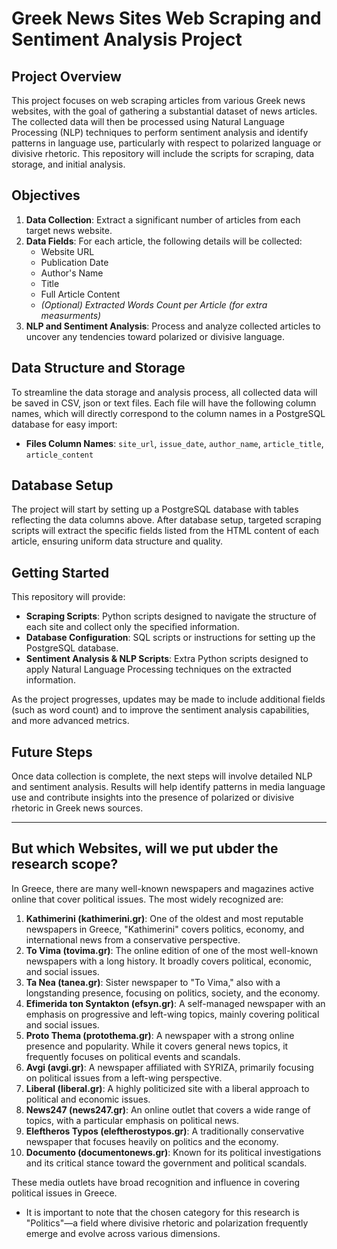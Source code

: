 # Greek News Sites Web Scraping and Sentiment Analysis Project

## Project Overview

This project focuses on web scraping articles from various Greek news websites, with the goal of gathering a substantial dataset of news articles. The collected data will then be processed using Natural Language Processing (NLP) techniques to perform sentiment analysis and identify patterns in language use, particularly with respect to polarized language or divisive rhetoric. This repository will include the scripts for scraping, data storage, and initial analysis.

## Objectives

1. **Data Collection**: Extract a significant number of articles from each target news website.
2. **Data Fields**: For each article, the following details will be collected:
   - Website URL
   - Publication Date
   - Author's Name
   - Title
   - Full Article Content
   - *(Optional) Extracted Words Count per Article (for extra measurments)*
3. **NLP and Sentiment Analysis**: Process and analyze collected articles to uncover any tendencies toward polarized or divisive language.

## Data Structure and Storage

To streamline the data storage and analysis process, all collected data will be saved in CSV, json or text files. Each file will have the following column names, which will directly correspond to the column names in a PostgreSQL database for easy import:
- **Files Column Names**: `site_url`, `issue_date`, `author_name`, `article_title`, `article_content`

## Database Setup

The project will start by setting up a PostgreSQL database with tables reflecting the data columns above. After database setup, targeted scraping scripts will extract the specific fields listed from the HTML content of each article, ensuring uniform data structure and quality.

## Getting Started

This repository will provide:
- **Scraping Scripts**: Python scripts designed to navigate the structure of each site and collect only the specified information.
- **Database Configuration**: SQL scripts or instructions for setting up the PostgreSQL database.
- **Sentiment Analysis & NLP Scripts**: Extra Python scripts designed to apply Natural Language Processing techniques on the extracted information.

As the project progresses, updates may be made to include additional fields (such as word count) and to improve the sentiment analysis capabilities, and more advanced metrics.

## Future Steps

Once data collection is complete, the next steps will involve detailed NLP and sentiment analysis. Results will help identify patterns in media language use and contribute insights into the presence of polarized or divisive rhetoric in Greek news sources.

---
## But which Websites, will we put ubder the research scope?
In Greece, there are many well-known newspapers and magazines active online that cover political issues. The most widely recognized are:

1. **Kathimerini (kathimerini.gr)**: One of the oldest and most reputable newspapers in Greece, "Kathimerini" covers politics, economy, and international news from a conservative perspective.
2. **To Vima (tovima.gr)**: The online edition of one of the most well-known newspapers with a long history. It broadly covers political, economic, and social issues.
3. **Ta Nea (tanea.gr)**: Sister newspaper to "To Vima," also with a longstanding presence, focusing on politics, society, and the economy.
4. **Efimerida ton Syntakton (efsyn.gr)**: A self-managed newspaper with an emphasis on progressive and left-wing topics, mainly covering political and social issues.
5. **Proto Thema (protothema.gr)**: A newspaper with a strong online presence and popularity. While it covers general news topics, it frequently focuses on political events and scandals.
6. **Avgi (avgi.gr)**: A newspaper affiliated with SYRIZA, primarily focusing on political issues from a left-wing perspective.
7. **Liberal (liberal.gr)**: A highly politicized site with a liberal approach to political and economic issues.
8. **News247 (news247.gr)**: An online outlet that covers a wide range of topics, with a particular emphasis on political news.
9. **Eleftheros Typos (eleftherostypos.gr)**: A traditionally conservative newspaper that focuses heavily on politics and the economy.
10. **Documento (documentonews.gr)**: Known for its political investigations and its critical stance toward the government and political scandals.

These media outlets have broad recognition and influence in covering political issues in Greece.

* It is important to note that the chosen category for this research is "Politics"—a field where divisive rhetoric and polarization frequently emerge and evolve across various dimensions.
